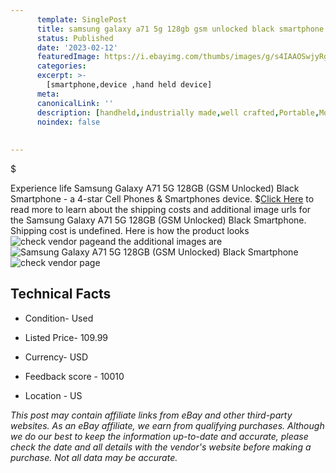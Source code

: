 ```yaml
---
      template: SinglePost
      title: samsung galaxy a71 5g 128gb gsm unlocked black smartphone
      status: Published
      date: '2023-02-12'
      featuredImage: https://i.ebayimg.com/thumbs/images/g/s4IAAOSwjyRgL9jy/s-l225.jpg
      categories: 
      excerpt: >-
        [smartphone,device ,hand held device]
      meta:
      canonicalLink: ''
      description: [handheld,industrially made,well crafted,Portable,Mobile,Compact,Convenient,Lightweight,Maneuverable,Man-portable,Miniature,Carriable,Hand-held,Light,Holdable,Transportable,Mobile device,Pocket-sized,On-the-go,Wireless,Cordless,Compact size,Convenient size, smartphone,device ,hand held device]
      noindex: false
      
        
---
```

$

Experience life Samsung Galaxy A71 5G 128GB (GSM Unlocked) Black Smartphone - a 4-star Cell Phones & Smartphones device.
$[Click Here](https://www.ebay.com/itm/325501258292?hash=item4bc9630a34%3Ag%3As4IAAOSwjyRgL9jy&mkevt=1&mkcid=1&mkrid=711-53200-19255-0&campid=%253CePNCampaignId%253E&customid=%253CreferenceId%253E&toolid=10049) to read more to learn about the shipping costs and additional image urls for the Samsung Galaxy A71 5G 128GB (GSM Unlocked) Black Smartphone. Shipping cost is undefined. Here is how the product looks ![check vendor page](https://i.ebayimg.com/thumbs/images/g/s4IAAOSwjyRgL9jy/s-l225.jpg)and the additional images are![Samsung Galaxy A71 5G 128GB (GSM Unlocked) Black Smartphone](https://i.ebayimg.com/images/g/s4IAAOSwjyRgL9jy/s-l1600.jpg)![check vendor page](https://origin-galleryplus.ebayimg.com/ws/web/325501258292_2_0_1/225x225.jpg,https://origin-galleryplus.ebayimg.com/ws/web/325501258292_3_0_1/225x225.jpg,https://origin-galleryplus.ebayimg.com/ws/web/325501258292_4_0_1/225x225.jpg,https://origin-galleryplus.ebayimg.com/ws/web/325501258292_5_0_1/225x225.jpg)



 ## Technical Facts 



     
      

 - Condition- Used 


      

 - Listed Price- 109.99 


      

 - Currency- USD 


      

 - Feedback score - 10010 


      

 - Location - US 


      
      

 *_This post may contain affiliate links from eBay and other third-party websites. As an eBay affiliate, we earn from qualifying purchases. Although we do our best to keep the information up-to-date and accurate, please check the date and all details with the vendor's website before making a purchase. Not all data may be accurate._*






